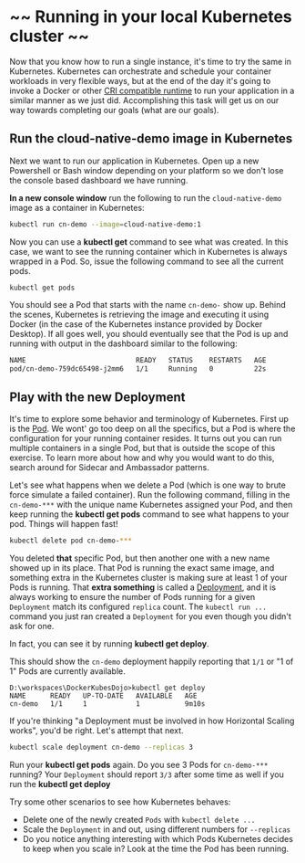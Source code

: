 # ~~ Running in your local Kubernetes cluster ~~

Now that you know how to run a single instance, it's time to try the same in Kubernetes.  Kubernetes can orchestrate and schedule your container workloads in very flexible ways, but at the end of the day it's going to invoke a Docker or other [CRI compatible runtime](https://www.opencontainers.org/) to run your application in a similar manner as we just did.  Accomplishing this task will get us on our way towards completing our goals (what are our goals).

## Run the cloud-native-demo image in Kubernetes

Next we want to run our application in Kubernetes.  Open up a new Powershell or Bash window depending on your platform so we don't lose the console based dashboard we have running.

**In a new console window** run the following to run the `cloud-native-demo` image as a container in Kubernetes:

```bash
kubectl run cn-demo --image=cloud-native-demo:1
```

Now you can use a **kubectl get** command to see what was created. In this case, we want to see the running container which in Kubernetes is always wrapped in a Pod.  So, issue the following command to see all the current pods.

```
kubectl get pods
```

You should see a Pod that starts with the name `cn-demo-` show up.  Behind the scenes, Kubernetes is retrieving the image and executing it using Docker (in the case of the Kubernetes instance provided by Docker Desktop).  If all goes well, you should eventually see that the Pod is up and running with output in the dashboard similar to the following:

```bash
NAME                           READY   STATUS    RESTARTS   AGE
pod/cn-demo-759dc65498-j2mm6   1/1     Running   0          22s
```

## Play with the new Deployment

It's time to explore some behavior and terminology of Kubernetes.  First up is the [Pod](https://kubernetes.io/docs/concepts/workloads/pods/pod/).  We wont' go too deep on all the specifics, but a Pod is where the configuration for your running container resides.  It turns out you can run multiple containers in a single Pod, but that is outside the scope of this exercise.  To learn more about how and why you would want to do this, search around for Sidecar and Ambassador patterns.

Let's see what happens when we delete a Pod (which is one way to brute force simulate a failed container).  Run the following command, filling in the `cn-demo-***` with the unique name Kubernetes assigned your Pod, and then keep running the **kubectl get pods** command to see what happens to your pod.  Things will happen fast!

```bash
kubectl delete pod cn-demo-***
```


You deleted **that** specific Pod, but then another one with a new name showed up in its place.  That Pod is running the exact same image, and something extra in the Kubernetes cluster is making sure at least 1 of your Pods is running.  That **extra something** is called a [Deployment](https://kubernetes.io/docs/concepts/workloads/controllers/deployment/), and it is always working to ensure the number of Pods running for a given `Deployment` match its configured `replica` count.  The `kubectl run ...` command you just ran created a `Deployment` for you even though you didn't ask for one.  

In fact, you can see it by running **kubectl get deploy**.  

This should show the `cn-demo` deployment happily reporting that `1/1` or "1 of 1" Pods are currently available.
```
D:\workspaces\DockerKubesDojo>kubectl get deploy
NAME      READY   UP-TO-DATE   AVAILABLE   AGE
cn-demo   1/1     1            1           9m10s

```

If you're thinking "a Deployment must be involved in how Horizontal Scaling works", you'd be right.  Let's attempt that next.

```bash
kubectl scale deployment cn-demo --replicas 3
```

Run your **kubectl get pods** again.  Do you see 3 Pods for `cn-demo-***` running?  Your `Deployment` should report `3/3` after some time as well if you run the **kubectl get deploy**

Try some other scenarios to see how Kubernetes behaves:
* Delete one of the newly created `Pods` with `kubectl delete ...`
* Scale the `Deployment` in and out, using different numbers for `--replicas`
* Do you notice anything interesting with which Pods Kubernetes decides to keep when you scale in?  Look at the time the Pod has been running.
